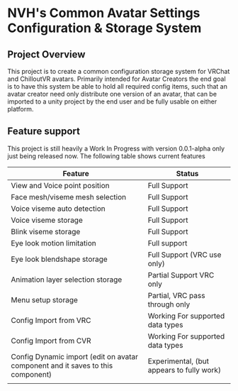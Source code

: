 # NVH's Common Avatar Settings Configuration & Storage System

## Project Overview

This project is to create a common configuration storage system for VRChat and ChilloutVR avatars.
Primarily intended for Avatar Creators the end goal is to have this system be able to hold all required config items,
such that an avatar creator need only distribute one version of an avatar, that can be imported to a unity project by
the end user and be fully usable on either platform.

## Feature support

This project is still heavily a Work In Progress with version 0.0.1-alpha only just being released now.
The following table shows current features

| Feature                                                                         | Status                                    |
| ------------------------------------------------------------------------------- | ----------------------------------------- |
| View and Voice point position                                                   | Full Support                              |
| Face mesh/viseme mesh selection                                                 | Full Support                              |
| Voice viseme auto detection                                                     | Full Support                              |
| Voice viseme storage                                                            | Full Support                              |
| Blink viseme storage                                                            | Full Support                              |
| Eye look motion limitation                                                      | Full support                              |
| Eye look blendshape storage                                                     | Full Support (VRC use only)               |
| Animation layer selection storage                                               | Partial Support VRC only                  |
| Menu setup storage                                                              | Partial, VRC pass through only            |
| Config Import from VRC                                                          | Working For supported data types          |
| Config Import from CVR                                                          | Working For supported data types          |
| Config Dynamic import (edit on avatar component and it saves to this component) | Experimental, (but appears to fully work) |
|                                                                                 |                                           |
